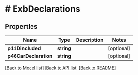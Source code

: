 # # ExbDeclarations

## Properties

Name | Type | Description | Notes
------------ | ------------- | ------------- | -------------
**p11Dincluded** | **string** |  | [optional]
**p46CarDeclaration** | **string** |  | [optional]

[[Back to Model list]](../../README.md#models) [[Back to API list]](../../README.md#endpoints) [[Back to README]](../../README.md)

